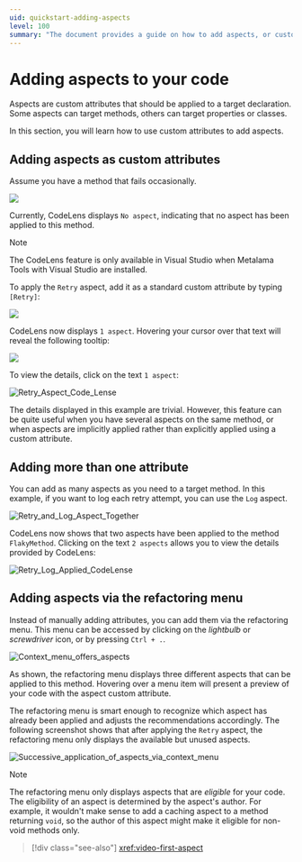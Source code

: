 ```yaml
---
uid: quickstart-adding-aspects
level: 100
summary: "The document provides a guide on how to add aspects, or custom attributes, to code using Visual Studio and Metalama Tools. It covers adding aspects as custom attributes, adding multiple attributes, and using the refactoring menu."
---
```


# Adding aspects to your code

Aspects are custom attributes that should be applied to a target declaration. Some aspects can target methods, others can target properties or classes.

In this section, you will learn how to use custom attributes to add aspects.

## Adding aspects as custom attributes

Assume you have a method that fails occasionally.

![](images/flaky_method_no_aspect.png)

Currently, CodeLens displays `No aspect`, indicating that no aspect has been applied to this method.

> [!NOTE]
> The CodeLens feature is only available in Visual Studio when Metalama Tools with Visual Studio are installed.

To apply the `Retry` aspect, add it as a standard custom attribute by typing `[Retry]`:

![](images/applying_retry_attribute.png)

CodeLens now displays `1 aspect`. Hovering your cursor over that text will reveal the following tooltip:

![](images/retry_aspect_applied.png)

To view the details, click on the text `1 aspect`:

![Retry_Aspect_Code_Lense](images/showing_retry_aspect_code_lense.png)

The details displayed in this example are trivial. However, this feature can be quite useful when you have several aspects on the same method, or when aspects are implicitly applied rather than explicitly applied using a custom attribute.

## Adding more than one attribute

You can add as many aspects as you need to a target method. In this example, if you want to log each retry attempt, you can use the `Log` aspect.

![Retry_and_Log_Aspect_Together](images/retry_and_log_aspect_together.png)

CodeLens now shows that two aspects have been applied to the method `FlakyMethod`. Clicking on the text `2 aspects` allows you to view the details provided by CodeLens:

![Retry_Log_Applied_CodeLense](images/retry_log_code_lense_details.png)

## Adding aspects via the refactoring menu

Instead of manually adding attributes, you can add them via the refactoring menu. This menu can be accessed by clicking on the _lightbulb_ or _screwdriver_ icon, or by pressing `Ctrl + .`.

![Context_menu_offers_aspects](images/add_aspect_via_context_menu.png)

As shown, the refactoring menu displays three different aspects that can be applied to this method. Hovering over a menu item will present a preview of your code with the aspect custom attribute.

The refactoring menu is smart enough to recognize which aspect has already been applied and adjusts the recommendations accordingly. The following screenshot shows that after applying the `Retry` aspect, the refactoring menu only displays the available but unused aspects.

![Successive_application_of_aspects_via_context_menu](images/successive_application_aspects_via_context_menu.png)

> [!NOTE]
> The refactoring menu only displays aspects that are _eligible_ for your code. The eligibility of an aspect is determined by the aspect's author. For example, it wouldn't make sense to add a caching aspect to a method returning `void`, so the author of this aspect might make it eligible for non-void methods only.

> [!div class="see-also"]
> <xref:video-first-aspect>

